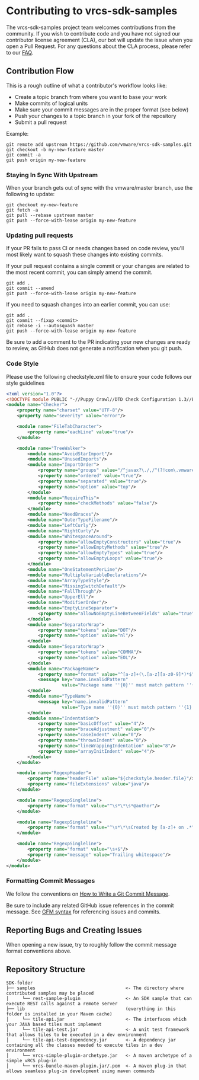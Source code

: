 

# Contributing to vrcs-sdk-samples

The vrcs-sdk-samples project team welcomes contributions from the community. If you wish to contribute code and you have not
signed our contributor license agreement (CLA), our bot will update the issue when you open a Pull Request. For any
questions about the CLA process, please refer to our [FAQ](https://cla.vmware.com/faq).

## Contribution Flow

This is a rough outline of what a contributor's workflow looks like:

- Create a topic branch from where you want to base your work
- Make commits of logical units
- Make sure your commit messages are in the proper format (see below)
- Push your changes to a topic branch in your fork of the repository
- Submit a pull request

Example:

``` shell
git remote add upstream https://github.com/vmware/vrcs-sdk-samples.git
git checkout -b my-new-feature master
git commit -a
git push origin my-new-feature
```

### Staying In Sync With Upstream

When your branch gets out of sync with the vmware/master branch, use the following to update:

``` shell
git checkout my-new-feature
git fetch -a
git pull --rebase upstream master
git push --force-with-lease origin my-new-feature
```

### Updating pull requests

If your PR fails to pass CI or needs changes based on code review, you'll most likely want to squash these changes into
existing commits.

If your pull request contains a single commit or your changes are related to the most recent commit, you can simply
amend the commit.

``` shell
git add .
git commit --amend
git push --force-with-lease origin my-new-feature
```

If you need to squash changes into an earlier commit, you can use:

``` shell
git add .
git commit --fixup <commit>
git rebase -i --autosquash master
git push --force-with-lease origin my-new-feature
```

Be sure to add a comment to the PR indicating your new changes are ready to review, as GitHub does not generate a
notification when you git push.

### Code Style

Please use the following checkstyle.xml file to ensure your code follows our style guidelines

``` xml
<?xml version="1.0"?>
<!DOCTYPE module PUBLIC "-//Puppy Crawl//DTD Check Configuration 1.3//EN" "http://www.puppycrawl.com/dtds/configuration_1_3.dtd">
<module name="Checker">
    <property name="charset" value="UTF-8"/>
    <property name="severity" value="error"/>

    <module name="FileTabCharacter">
        <property name="eachLine" value="true"/>
    </module>

    <module name="TreeWalker">
        <module name="AvoidStarImport"/>
        <module name="UnusedImports"/>
        <module name="ImportOrder">
            <property name="groups" value="/^javax?\./,/^(?!com\.vmware\.)[a-z]/"/>
            <property name="ordered" value="true"/>
            <property name="separated" value="true"/>
            <property name="option" value="top"/>
        </module>
        <module name="RequireThis">
            <property name="checkMethods" value="false"/>
        </module>
        <module name="NeedBraces"/>
        <module name="OuterTypeFilename"/>
        <module name="LeftCurly"/>
        <module name="RightCurly"/>
        <module name="WhitespaceAround">
            <property name="allowEmptyConstructors" value="true"/>
            <property name="allowEmptyMethods" value="true"/>
            <property name="allowEmptyTypes" value="true"/>
            <property name="allowEmptyLoops" value="true"/>
        </module>
        <module name="OneStatementPerLine"/>
        <module name="MultipleVariableDeclarations"/>
        <module name="ArrayTypeStyle"/>
        <module name="MissingSwitchDefault"/>
        <module name="FallThrough"/>
        <module name="UpperEll"/>
        <module name="ModifierOrder"/>
        <module name="EmptyLineSeparator">
            <property name="allowNoEmptyLineBetweenFields" value="true"/>
        </module>
        <module name="SeparatorWrap">
            <property name="tokens" value="DOT"/>
            <property name="option" value="nl"/>
        </module>
        <module name="SeparatorWrap">
            <property name="tokens" value="COMMA"/>
            <property name="option" value="EOL"/>
        </module>
        <module name="PackageName">
            <property name="format" value="^[a-z]+(\.[a-z][a-z0-9]*)*$"/>
            <message key="name.invalidPattern"
                     value="Package name ''{0}'' must match pattern ''{1}''."/>
        </module>
        <module name="TypeName">
            <message key="name.invalidPattern"
                     value="Type name ''{0}'' must match pattern ''{1}''."/>
        </module>
        <module name="Indentation">
            <property name="basicOffset" value="4"/>
            <property name="braceAdjustment" value="0"/>
            <property name="caseIndent" value="0"/>
            <property name="throwsIndent" value="8"/>
            <property name="lineWrappingIndentation" value="8"/>
            <property name="arrayInitIndent" value="4"/>
        </module>
    </module>

    <module name="RegexpHeader">
        <property name="headerFile" value="${checkstyle.header.file}"/>
        <property name="fileExtensions" value="java"/>
    </module>

    <module name="RegexpSingleline">
        <property name="format" value="^\s*\*\s*@author"/>
    </module>

    <module name="RegexpSingleline">
        <property name="format" value="^\s*\*\sCreated by [a-z]+ on .*"/>
    </module>

    <module name="RegexpSingleline">
        <property name="format" value="\s+$"/>
        <property name="message" value="Trailing whitespace"/>
    </module>
</module>
```

### Formatting Commit Messages

We follow the conventions on [How to Write a Git Commit Message](http://chris.beams.io/posts/git-commit/).

Be sure to include any related GitHub issue references in the commit message.  See
[GFM syntax](https://guides.github.com/features/mastering-markdown/#GitHub-flavored-markdown) for referencing issues
and commits.

## Reporting Bugs and Creating Issues

When opening a new issue, try to roughly follow the commit message format conventions above.

## Repository Structure

```
SDK-folder
├── samples                                  <- The directory where contributed samples may be placed
│     └── rest-sample-plugin                 <- An SDK sample that can execute REST calls against a remote server
├── lib                                      (everything in this folder is installed in your Maven cache)
│     └── tile-api.jar                       <- The interfaces which your JAVA based tiles must implement
│     └── tile-api-test.jar                  <- A unit test framework that allows tiles to be executed in a dev environment
│     └── tile-api-test-dependency.jar       <- A dependency jar containing all the classes needed to execute tiles in a dev environment
│     └── vrcs-simple-plugin-archetype.jar   <- A maven archetype of a simple vRCS plug-in
│     └── vrcs-bundle-maven-plugin.jar/.pom  <- A maven plug-in that allows seamless plug-in development using maven commands
```
